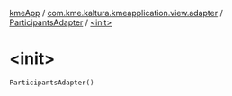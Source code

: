 [kmeApp](../../index.md) / [com.kme.kaltura.kmeapplication.view.adapter](../index.md) / [ParticipantsAdapter](index.md) / [&lt;init&gt;](./-init-.md)

# &lt;init&gt;

`ParticipantsAdapter()`